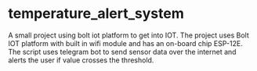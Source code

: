 # temperature_alert_system
A small project using bolt iot platform to get into IOT.
The project uses Bolt IOT platform with built in wifi module and has an on-board chip ESP-12E.
The script uses telegram bot to send sensor data over the internet and alerts the user if value crosses the threshold.
